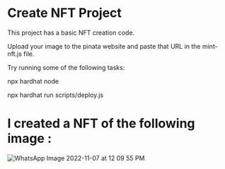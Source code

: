 # Create NFT Project

This project has a basic NFT creation code.

Upload your image to the pinata website and paste that URL in the mint-nft.js file.

Try running some of the following tasks:

npx hardhat node

npx hardhat run scripts/deploy.js


# I created a NFT of the following image :

![WhatsApp Image 2022-11-07 at 12 09 55 PM](https://user-images.githubusercontent.com/100226123/213904332-24b3ec32-5442-47c8-a2f8-752b86344b2d.jpeg)


